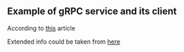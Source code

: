 
## Example of gRPC service and its client

According to [this](https://www.baeldung.com/grpc-introduction) article

Extended info could be taken from [here](https://grpc.io/docs/tutorials/basic/java/)
